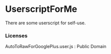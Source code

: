# UserscriptForMe
There are some userscript for self-use.
### Licenses
AutoToRawForGooglePlus.user.js : Public Domain
